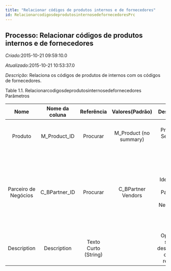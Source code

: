 ```yaml
---
title: "Relacionar códigos de produtos internos e de fornecedores"
id: RelacionarcodigosdeprodutosinternosedefornecedoresPrc
---
```

<div id="d195826e1" class="section chapter">

<div class="titlepage">

<div>

<div>

## Processo: Relacionar códigos de produtos internos e de fornecedores

</div>

</div>

</div>

<span class="emphasis"> *Criado:*</span>2015-10-21 09:59:10.0

<span class="emphasis">*Atualizado:*</span>2015-10-21 10:53:37.0

<span class="emphasis"> *Descrição:* </span>Relaciona os códigos de
produtos de internos com os códigos de fornecedores.

<div id="d195826e17" class="table">

<div class="table-title">

Table 1.1. Relacionarcodigosdeprodutosinternosedefornecedores
Parâmetros

</div>

<div class="table-contents">

|         Nome         | Nome da coluna  |      Referência      |     Valores(Padrão)     |                Descrição                 |                                                                           Comentário/Ajuda                                                                           |
| :------------------: | :-------------: | :------------------: | :---------------------: | :--------------------------------------: | :------------------------------------------------------------------------------------------------------------------------------------------------------------------: |
|       Produto        | M\_Product\_ID  |       Procurar       | M\_Product (no summary) |          Produto, Serviço, Item          |                                                Identifica um item que é ou comprado ou vendido por esta organização.                                                 |
| Parceiro de Negócios | C\_BPartner\_ID |       Procurar       |   C\_BPartner Vendors   |   Identifica um Parceiro de Negócios.    | Um "Parceiro de Negócios" é qualquer um com quem você transaciona. Isto pode incluir Fornecedores, Clientes, Funcionários, Vendedores, Representantes de Venda, etc. |
|     Description      |   Description   | Texto Curto (String) |                         | Optional short description of the record |                                                             A description is limited to 255 characters.                                                              |

</div>

</div>

  

</div>
